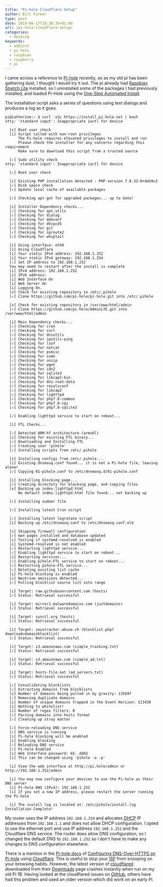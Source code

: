 ```yaml
---
title: "Pi-hole Cloudflare Setup"
author: Bill Farmer
type: post
date: 2019-06-17T18:30:39+01:00
url: /pi-hole-cloudflare-setup/
categories:
  - Hacking
keywords:
  - adblock
  - pi-hole
  - raspbian
  - raspberry
  - pi
---
```


I came across a reference to [Pi-hole][1] recently, so as my old pi
has been gathering dust, I thought I would try it out. The pi already
had [Raspbian Stretch Lite][2] installed, so I uninstalled some of the
packages I had previously installed, and loaded Pi-Hole using the
[One-Step Automated Install][3].

The installation script asks a series of questions using text dialogs
and produces a log as it goes.

```log
pi@catherine:~ $ curl -sSL https://install.pi-hole.net | bash
stty: 'standard input': Inappropriate ioctl for device

  [✗] Root user check
  [i] Script called with non-root privileges
      The Pi-hole requires elevated privileges to install and run
      Please check the installer for any concerns regarding this requirement
      Make sure to download this script from a trusted source

  [✓] Sudo utility check
stty: 'standard input': Inappropriate ioctl for device

  [✓] Root user check

  [i] Existing PHP installation detected : PHP version 7.0.33-0+deb9u3
  [✓] Disk space check
  [✓] Update local cache of available packages

  [✓] Checking apt-get for upgraded packages... up to date!

  [i] Installer Dependency checks...
  [✓] Checking for apt-utils
  [✓] Checking for dialog
  [✓] Checking for debconf
  [✓] Checking for dhcpcd5
  [✓] Checking for git
  [✓] Checking for iproute2
  [✓] Checking for whiptail

  [i] Using interface: eth0
  [i] Using Cloudflare
  [i] Your static IPv4 address: 192.168.1.252
  [i] Your static IPv4 gateway: 192.168.1.254
  [✓] Set IP address to 192.168.1.252
  You may need to restart after the install is complete
  [i] IPv4 address: 192.168.1.252
  [i] IPv6 address:
  [i] Web Interface On
  [i] Web Server On
  [i] Logging On.
  [✗] Check for existing repository in /etc/.pihole
  [✓] Clone https://github.com/pi-hole/pi-hole.git into /etc/.pihole

  [✗] Check for existing repository in /var/www/html/admin
  [✓] Clone https://github.com/pi-hole/AdminLTE.git into /var/www/html/admin

  [i] Main Dependency checks...
  [✓] Checking for cron
  [✓] Checking for curl
  [✓] Checking for dnsutils
  [✓] Checking for iputils-ping
  [✓] Checking for lsof
  [✓] Checking for netcat
  [✓] Checking for psmisc
  [✓] Checking for sudo
  [✓] Checking for unzip
  [✓] Checking for wget
  [✓] Checking for idn2
  [✓] Checking for sqlite3
  [✓] Checking for libcap2-bin
  [✓] Checking for dns-root-data
  [✓] Checking for resolvconf
  [✓] Checking for libcap2
  [✓] Checking for lighttpd
  [✓] Checking for php7.0-common
  [✓] Checking for php7.0-cgi
  [✓] Checking for php7.0-sqlite3

  [✓] Enabling lighttpd service to start on reboot...

  [i] FTL Checks...

  [✓] Detected ARM-hf architecture (armv6l)
  [i] Checking for existing FTL binary...
  [✓] Downloading and Installing FTL
  [✓] Creating user 'pihole'
  [✓] Installing scripts from /etc/.pihole

  [i] Installing configs from /etc/.pihole...
  [i] Existing dnsmasq.conf found... it is not a Pi-hole file, leaving alone!
  [✓] Copying 01-pihole.conf to /etc/dnsmasq.d/01-pihole.conf

  [i] Installing blocking page...
  [✓] Creating directory for blocking page, and copying files
  [✗] Backing up index.lighttpd.html
      No default index.lighttpd.html file found... not backing up

  [✓] Installing sudoer file

  [✓] Installing latest Cron script

  [✓] Installing latest logrotate script
  [i] Backing up /etc/dnsmasq.conf to /etc/dnsmasq.conf.old

  [i] Skipping firewall configuration
  [✓] man pages installed and database updated
  [i] Testing if systemd-resolved is enabled
  [i] Systemd-resolved is not enabled
  [✓] Restarting lighttpd service...
  [✓] Enabling lighttpd service to start on reboot...
  [i] Restarting services...
  [✓] Enabling pihole-FTL service to start on reboot...
  [✓] Restarting pihole-FTL service...
  [✓] Deleting existing list cache
  [i] Pi-hole blocking is enabled
  [i] Neutrino emissions detected...
  [✓] Pulling blocklist source list into range

  [i] Target: raw.githubusercontent.com (hosts)
  [✓] Status: Retrieval successful

  [i] Target: mirror1.malwaredomains.com (justdomains)
  [✓] Status: Retrieval successful

  [i] Target: sysctl.org (hosts)
  [✓] Status: Retrieval successful

  [i] Target: zeustracker.abuse.ch (blocklist.php?download=domainblocklist)
  [✓] Status: Retrieval successful

  [i] Target: s3.amazonaws.com (simple_tracking.txt)
  [✓] Status: Retrieval successful

  [i] Target: s3.amazonaws.com (simple_ad.txt)
  [✓] Status: Retrieval successful

  [i] Target: hosts-file.net (ad_servers.txt)
  [✓] Status: Retrieval successful

  [✓] Consolidating blocklists
  [✓] Extracting domains from blocklists
  [i] Number of domains being pulled in by gravity: 135697
  [✓] Removing duplicate domains
  [i] Number of unique domains trapped in the Event Horizon: 113438
  [i] Nothing to whitelist!
  [i] Number of regex filters: 0
  [✓] Parsing domains into hosts format
  [✓] Cleaning up stray matter

  [✓] Force-reloading DNS service
  [✓] DNS service is running
  [i] Pi-hole blocking will be enabled
  [i] Enabling blocking
  [✓] Reloading DNS service
  [✓] Pi-hole Enabled
  [i] Web Interface password: kE-_ddH2
  [i] This can be changed using 'pihole -a -p'

  [i] View the web interface at http://pi.hole/admin or http://192.168.1.252/admin

  [i] You may now configure your devices to use the Pi-hole as their DNS server
  [i] Pi-hole DNS (IPv4): 192.168.1.252
  [i] If you set a new IP address, please restart the server running the Pi-hole

  [i] The install log is located at: /etc/pihole/install.log
Installation Complete!
```

My router uses the IP address `192.168.1.254` and allocates [DHCP][4]
IP addresses from `192.168.1.1` and does not allow DHCP
configuration. I opted to use the ethernet port and use IP address
`192.168.1.252` and the Cloudflare DNS service. The router does allow
DNS configuration, so I changed the default DNS to `192.168.1.252` so
I don't have to make any changes to DNS configuration elsewhere.

There is a mention in the [Pi-hole docs][5] of [Configuring
DNS-Over-HTTPS on Pi-hole][6] using [Cloudflare][8]. This is useful to
stop your [ISP][7] from snooping on your browsing habits. However, the
latest version of [cloudflared][8] downloaded from their
[Downloads][9] page crashes instantly when run on my old Pi 1B. Having
looked at the cloudflared issues on [GitHub][10], others have had this
problem and used an older version which did work on an early Pi.

 [1]: https://pi-hole.net
 [2]: https://www.raspberrypi.org/downloads/raspbian
 [3]: https://github.com/pi-hole/pi-hole/#one-step-automated-install
 [4]: https://en.wikipedia.org/wiki/Dynamic_Host_Configuration_Protocol
 [5]: https://docs.pi-hole.net
 [6]: https://docs.pi-hole.net/guides/dns-over-https
 [7]: https://en.wikipedia.org/wiki/Internet_service_provider
 [8]: https://developers.cloudflare.com/1.1.1.1/dns-over-https/cloudflared-proxy
 [9]: https://developers.cloudflare.com/argo-tunnel/downloads
 [10]: https://github.com/cloudflare/cloudflared/issues
